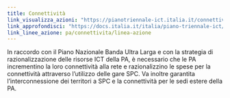 ```yaml
---
title: Connettività
link_visualizza_azioni: "https://pianotriennale-ict.italia.it/connettivita/"
link_approfondisci: "https://docs.italia.it/italia/piano-triennale-ict/pianotriennale-ict-doc/it/2019-2021/03_infrastrutture.html#id5"
link_linee_azione: pa/connettivita/linea-azione
---
```


In raccordo con il Piano Nazionale Banda Ultra Larga e con la strategia di
razionalizzazione delle risorse ICT della PA, è necessario che le PA
incrementino la loro connettività alla rete e razionalizzino le spese per la
connettività attraverso l’utilizzo delle gare SPC. Va inoltre garantita
l’interconnessione dei territori a SPC e la connettività per le sedi estere
della PA.
